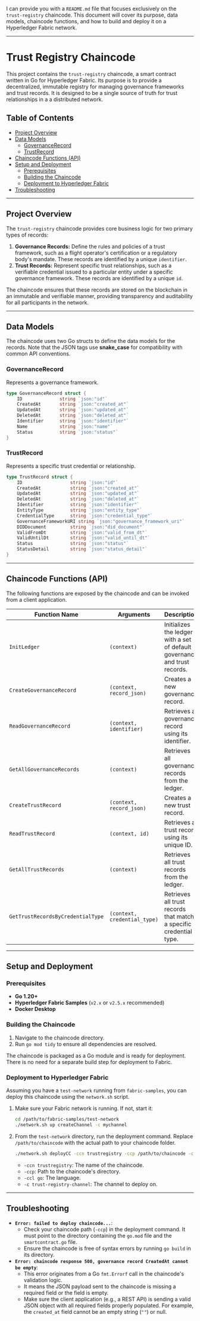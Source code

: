 I can provide you with a `README.md` file that focuses exclusively on the `trust-registry` chaincode. This document will cover its purpose, data models, chaincode functions, and how to build and deploy it on a Hyperledger Fabric network.

-----

# Trust Registry Chaincode

This project contains the `trust-registry` chaincode, a smart contract written in Go for Hyperledger Fabric. Its purpose is to provide a decentralized, immutable registry for managing governance frameworks and trust records. It is designed to be a single source of truth for trust relationships in a a distributed network.

## Table of Contents

- [Project Overview](#project-overview)
- [Data Models](#data-models)
  - [GovernanceRecord](#governancerecord)
  - [TrustRecord](#trustrecord)
- [Chaincode Functions (API)](#chaincode-functions-api)
- [Setup and Deployment](#setup-and-deployment)
  - [Prerequisites](#prerequisites)
  - [Building the Chaincode](#building-the-chaincode)
  - [Deployment to Hyperledger Fabric](#deployment-to-hyperledger-fabric)
- [Troubleshooting](#troubleshooting)

-----

## Project Overview

The `trust-registry` chaincode provides core business logic for two primary types of records:

1.  **Governance Records:** Define the rules and policies of a trust framework, such as a flight operator's certification or a regulatory body's mandate. These records are identified by a unique `identifier`.
2.  **Trust Records:** Represent specific trust relationships, such as a verifiable credential issued to a particular entity under a specific governance framework. These records are identified by a unique `id`.

The chaincode ensures that these records are stored on the blockchain in an immutable and verifiable manner, providing transparency and auditability for all participants in the network.

-----

## Data Models

The chaincode uses two Go structs to define the data models for the records. Note that the JSON tags use **snake\_case** for compatibility with common API conventions.

### GovernanceRecord

Represents a governance framework.

```go
type GovernanceRecord struct {
    ID              string `json:"id"`
    CreatedAt       string `json:"created_at"`
    UpdatedAt       string `json:"updated_at"`
    DeletedAt       string `json:"deleted_at"`
    Identifier      string `json:"identifier"`
    Name            string `json:"name"`
    Status          string `json:"status"`
}
```

### TrustRecord

Represents a specific trust credential or relationship.

```go
type TrustRecord struct {
    ID                  string `json:"id"`
    CreatedAt           string `json:"created_at"`
    UpdatedAt           string `json:"updated_at"`
    DeletedAt           string `json:"deleted_at"`
    Identifier          string `json:"identifier"`
    EntityType          string `json:"entity_type"`
    CredentialType      string `json:"credential_type"`
    GovernanceFrameworkURI string `json:"governance_framework_uri"`
    DIDDocument         string `json:"did_document"`
    ValidFromDt         string `json:"valid_from_dt"`
    ValidUntilDt        string `json:"valid_until_dt"`
    Status              string `json:"status"`
    StatusDetail        string `json:"status_detail"`
}
```

-----

## Chaincode Functions (API)

The following functions are exposed by the chaincode and can be invoked from a client application.

| Function Name              | Arguments                                        | Description                                                              |
|----------------------------|--------------------------------------------------|--------------------------------------------------------------------------|
| `InitLedger`               | `(context)`                                      | Initializes the ledger with a set of default governance and trust records. |
| `CreateGovernanceRecord`   | `(context, record_json)`                         | Creates a new governance record.                                         |
| `ReadGovernanceRecord`     | `(context, identifier)`                          | Retrieves a governance record using its identifier.                      |
| `GetAllGovernanceRecords`  | `(context)`                                      | Retrieves all governance records from the ledger.                          |
| `CreateTrustRecord`        | `(context, record_json)`                         | Creates a new trust record.                                                |
| `ReadTrustRecord`          | `(context, id)`                                  | Retrieves a trust record using its unique ID.                                |
| `GetAllTrustRecords`       | `(context)`                                      | Retrieves all trust records from the ledger.                               |
| `GetTrustRecordsByCredentialType`| `(context, credential_type)`                     | Retrieves all trust records that match a specific credential type.       |

-----

## Setup and Deployment

### Prerequisites

  - **Go 1.20+**
  - **Hyperledger Fabric Samples** (`v2.x` or `v2.5.x` recommended)
  - **Docker Desktop**

### Building the Chaincode

1.  Navigate to the chaincode directory.
2.  Run `go mod tidy` to ensure all dependencies are resolved.

The chaincode is packaged as a Go module and is ready for deployment. There is no need for a separate build step for deployment to Fabric.

### Deployment to Hyperledger Fabric

Assuming you have a `test-network` running from `fabric-samples`, you can deploy this chaincode using the `network.sh` script.

1.  Make sure your Fabric network is running. If not, start it:
    ```bash
    cd /path/to/fabric-samples/test-network
    ./network.sh up createChannel -c mychannel
    ```
2.  From the `test-network` directory, run the deployment command. Replace `/path/to/chaincode` with the actual path to your chaincode folder.
    ```bash
    ./network.sh deployCC -ccn trustregistry -ccp /path/to/chaincode -ccl go -c trust-registry-channel
    ```
      * `-ccn trustregistry`: The name of the chaincode.
      * `-ccp`: Path to the chaincode's directory.
      * `-ccl go`: The language.
      * `-c trust-registry-channel`: The channel to deploy on.

-----

## Troubleshooting

  - **`Error: failed to deploy chaincode...`**:
      * Check your chaincode path (`-ccp`) in the deployment command. It must point to the directory containing the `go.mod` file and the `smartcontract.go` file.
      * Ensure the chaincode is free of syntax errors by running `go build` in its directory.
  - **`Error: chaincode response 500, governance record CreatedAt cannot be empty`**:
      * This error originates from a Go `fmt.Errorf` call in the chaincode's validation logic.
      * It means the JSON payload sent to the chaincode is missing a required field or the field is empty.
      * Make sure the client application (e.g., a REST API) is sending a valid JSON object with all required fields properly populated. For example, the `created_at` field cannot be an empty string (`""`) or null.